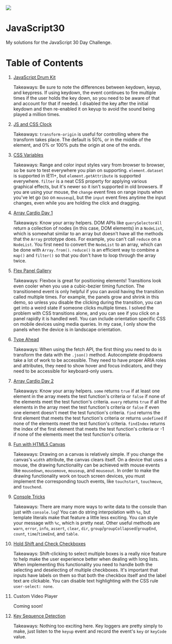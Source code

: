 ![](https://javascript30.com/images/JS3-social-share.png)

# JavaScript30

My solutions for the JavaScript 30 Day Challenge.

# Table of Contents

1. [JavaScript Drum Kit](http://tylerhawkins.info/javascript30/01-JavaScript-Drum-Kit/)
    
    Takeaways: Be sure to note the differences between keydown, keyup, and keypress. If using keydown, the event continues to fire multiple times if the user holds the key down, so you need to be aware of that and account for that if needed. I disabled the key after the initial keydown and then re-enabled it on keyup to avoid the sound being played a million times.

2. [JS and CSS Clock](http://tylerhawkins.info/javascript30/02-JS-and-CSS-Clock/)

    Takeaways: `transform-origin` is useful for controlling where the transform takes place. The default is 50%, or in the middle of the element, and 0% or 100% puts the origin at one of the ends.

3. [CSS Variables](http://tylerhawkins.info/javascript30/03-CSS-Variables/)

    Takeaways: Range and color input styles vary from browser to browser, so be sure to test everywhere you plan on supporting. `element.dataset` is supported in IE11+, but `element.getAttribute` is supported everywhere. `filter` is a neat CSS property for applying various graphical effects, but it's newer so it isn't supported in old browsers. If you are using your mouse, the `change` event fires on range inputs when you've let go (so on `mouseup`), but the `input` event fires anytime the input changes, even while you are holding the click and dragging.

4. [Array Cardio Day 1](http://tylerhawkins.info/javascript30/04-Array-Cardio-Day-1/)

    Takeaways: Know your array helpers. DOM APIs like `querySelectorAll` return a collection of nodes (in this case, DOM elements) in a `NodeList`, which is somewhat similar to an array but doesn't have all the methods that the `Array` prototype does. For example, you can't call `reduce` on a `NodeList`. You first need to convert the `NodeList` to an array, which can be done with `Array.from()`. `reduce()` is an efficient way to combine a `map()` and `filter()` so that you don't have to loop through the array twice.

5. [Flex Panel Gallery](http://tylerhawkins.info/javascript30/05-Flex-Panel-Gallery/)

	Takeaways: Flexbox is great for positioning elements! Transitions look even cooler when you use a cubic-bezier timing function. The transitionend event is only helpful if you can avoid having the transition called multiple times. For example, the panels grow and shrink in this demo, so unless you disable the clicking during the transition, you can get into a weird state if someone clicks multiple times. I solved the problem with CSS transitions alone, and you can see if you click on a panel rapidly it is handled well. You can include orientation specific CSS on mobile devices using media queries. In my case, I only show the panels when the device is in landscape orientation.

6. [Type Ahead](http://tylerhawkins.info/javascript30/06-Type-Ahead/)

	Takeaways: When using the fetch API, the first thing you need to do is transform the data with the `.json()` method. Autocomplete dropdowns take a lot of work to be accessible. They need to have proper ARIA roles and attributes, they need to show hover and focus indicators, and they need to be accessible for keyboard-only users.

7. [Array Cardio Day 2](http://tylerhawkins.info/javascript30/07-Array-Cardio-Day-2/)

	Takeaways: Know your array helpers. `some` returns `true` if at least one element in the array meets the test function's criteria or `false` if none of the elements meet the test function's criteria. `every` returns `true` if all the elements in the array meet the test function's criteria or `false` if even one element doesn't meet the test function's criteria. `find` returns the first element that meets the test function's criteria or returns `undefined` if none of the elements meet the test function's criteria. `findIndex` returns the index of the first element that meets the test function's criteria or -1 if none of the elements meet the test function's criteria.

8. [Fun with HTML5 Canvas](http://tylerhawkins.info/javascript30/08-Fun-with-HTML5-Canvas/)

    Takeaways: Drawing on a canvas is relatively simple. If you change the canvas's `width` attribute, the canvas clears itself. On a device that uses a mouse, the drawing functionality can be achieved with mouse events like `mousedown`, `mousemove`, `mouseup`, and `mouseout`. In order to make the drawing functionality work on touch screen devices, you must implement the corresponding touch events, like `touchstart`, `touchmove`, and `touchend`.

9. [Console Tricks](http://tylerhawkins.info/javascript30/09-Console-Tricks/)

	Takeaways: There are many more ways to write data to the console than just with `console.log`! You can do string interpolation with `%s`, but template literals make that feature a little less exciting. You can style your message with `%c`, which is pretty neat. Other useful methods are `warn`, `error`, `info`, `assert`, `clear`, `dir`, `group`/`groupCollapsed`/`groupEnd`, `count`, `time`/`timeEnd`, and `table`.

10. [Hold Shift and Check Checkboxes](http://tylerhawkins.info/javascript30/10-Hold-Shift-and-Check-Checkboxes/)

    Takeaways: Shift-clicking to select multiple boxes is a really nice feature to help make the user experience better when dealing with long lists. When implementing this functionality you need to handle both the selecting and deselecting of multiple checkboxes. It's important that inputs have labels on them so that both the checkbox itself and the label text are clickable. You can disable text highlighting with the CSS rule `user-select: none`.

11. Custom Video Player

	Coming soon!

12. [Key Sequence Detection](http://tylerhawkins.info/javascript30/12-Key-Sequence-Detection/)

	Takeaways: Nothing too exciting here. Key loggers are pretty simply to make, just listen to the `keyup` event and record the event's `key` or `keyCode` value.
